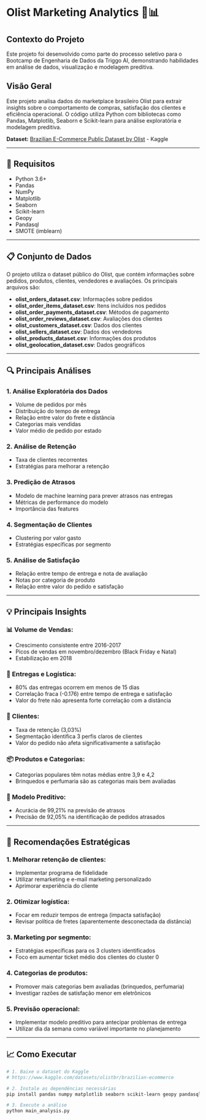 # **Olist Marketing Analytics** 🛒📊

## **Contexto do Projeto** 
Este projeto foi desenvolvido como parte do processo seletivo para o Bootcamp de Engenharia de Dados da Triggo AI, demonstrando habilidades em análise de dados, visualização e modelagem preditiva.

## **Visão Geral**

Este projeto analisa dados do marketplace brasileiro Olist para extrair insights sobre o comportamento de compras, satisfação dos clientes e eficiência operacional. O código utiliza Python com bibliotecas como Pandas, Matplotlib, Seaborn e Scikit-learn para análise exploratória e modelagem preditiva.

**Dataset:** [Brazilian E-Commerce Public Dataset by Olist](https://www.kaggle.com/datasets/olistbr/brazilian-ecommerce) - Kaggle

---

## **🔧 Requisitos**

* Python 3.6+
* Pandas
* NumPy
* Matplotlib
* Seaborn
* Scikit-learn
* Geopy
* Pandasql
* SMOTE (imblearn)

---

## **📋 Conjunto de Dados**

O projeto utiliza o dataset público do Olist, que contém informações sobre pedidos, produtos, clientes, vendedores e avaliações. Os principais arquivos são:

* **olist_orders_dataset.csv**: Informações sobre pedidos
* **olist_order_items_dataset.csv**: Itens incluídos nos pedidos
* **olist_order_payments_dataset.csv**: Métodos de pagamento
* **olist_order_reviews_dataset.csv**: Avaliações dos clientes
* **olist_customers_dataset.csv**: Dados dos clientes
* **olist_sellers_dataset.csv**: Dados dos vendedores
* **olist_products_dataset.csv**: Informações dos produtos
* **olist_geolocation_dataset.csv**: Dados geográficos

---

## **🔍 Principais Análises**

### **1. Análise Exploratória dos Dados**
* Volume de pedidos por mês
* Distribuição do tempo de entrega
* Relação entre valor do frete e distância
* Categorias mais vendidas
* Valor médio de pedido por estado

### **2. Análise de Retenção**
* Taxa de clientes recorrentes
* Estratégias para melhorar a retenção

### **3. Predição de Atrasos**
* Modelo de machine learning para prever atrasos nas entregas
* Métricas de performance do modelo
* Importância das features

### **4. Segmentação de Clientes**
* Clustering por valor gasto
* Estratégias específicas por segmento

### **5. Análise de Satisfação**
* Relação entre tempo de entrega e nota de avaliação
* Notas por categoria de produto
* Relação entre valor do pedido e satisfação

---

## **💡 Principais Insights**

### **📊 Volume de Vendas:**
* Crescimento consistente entre 2016-2017
* Picos de vendas em novembro/dezembro (Black Friday e Natal)
* Estabilização em 2018

### **🚚 Entregas e Logística:**
* 80% das entregas ocorrem em menos de 15 dias
* Correlação fraca (-0.176) entre tempo de entrega e satisfação
* Valor do frete não apresenta forte correlação com a distância

### **👥 Clientes:**
* Taxa de retenção (3,03%)
* Segmentação identifica 3 perfis claros de clientes
* Valor do pedido não afeta significativamente a satisfação

### **📦 Produtos e Categorias:**
* Categorias populares têm notas médias entre 3,9 e 4,2
* Brinquedos e perfumaria são as categorias mais bem avaliadas

### **🤖 Modelo Preditivo:**
* Acurácia de 99,21% na previsão de atrasos
* Precisão de 92,05% na identificação de pedidos atrasados

---

## **🎯 Recomendações Estratégicas**

### **1. Melhorar retenção de clientes:**
* Implementar programa de fidelidade
* Utilizar remarketing e e-mail marketing personalizado
* Aprimorar experiência do cliente

### **2. Otimizar logística:**
* Focar em reduzir tempos de entrega (impacta satisfação)
* Revisar política de fretes (aparentemente desconectada da distância)

### **3. Marketing por segmento:**
* Estratégias específicas para os 3 clusters identificados
* Foco em aumentar ticket médio dos clientes do cluster 0

### **4. Categorias de produtos:**
* Promover mais categorias bem avaliadas (brinquedos, perfumaria)
* Investigar razões de satisfação menor em eletrônicos

### **5. Previsão operacional:**
* Implementar modelo preditivo para antecipar problemas de entrega
* Utilizar dia da semana como variável importante no planejamento

---

## **📈 Como Executar**

```bash
# 1. Baixe o dataset do Kaggle
# https://www.kaggle.com/datasets/olistbr/brazilian-ecommerce

# 2. Instale as dependências necessárias
pip install pandas numpy matplotlib seaborn scikit-learn geopy pandasql imbalanced-learn

# 3. Execute a análise
python main_analysis.py
```

